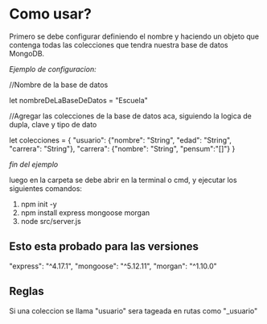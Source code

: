# Como usar?
Primero se debe configurar definiendo el nombre y haciendo un objeto que contenga todas las colecciones que tendra nuestra base de datos MongoDB.

*Ejemplo de configuracion:*

//Nombre de la base de datos

let nombreDeLaBaseDeDatos = "Escuela"

//Agregar las colecciones de la base de datos aca, siguiendo la logica de dupla, clave y tipo de dato

let colecciones = {
    "usuario": {"nombre": "String", "edad": "String", "carrera": "String"},
    "carrera": {"nombre": "String", "pensum":"[]"}
}

*fin del ejemplo*

luego en la carpeta se debe abrir en la terminal o cmd, y ejecutar los siguientes comandos:

1. npm init -y
2. npm install express mongoose morgan
3. node src/server.js

## Esto esta probado para las versiones

"express": "^4.17.1",
"mongoose": "^5.12.11",
"morgan": "^1.10.0"

## Reglas
Si una coleccion se llama "usuario" sera tageada en rutas como "_usuario"